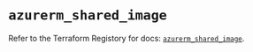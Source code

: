# `azurerm_shared_image`

Refer to the Terraform Registory for docs: [`azurerm_shared_image`](https://www.terraform.io/docs/providers/azurerm/r/shared_image).

